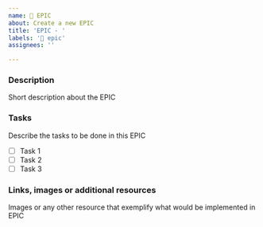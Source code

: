 ```yaml
---
name: 👾 EPIC
about: Create a new EPIC
title: 'EPIC - '
labels: '👾 epic'
assignees: ''

---
```


### Description
Short description about the EPIC

### Tasks
Describe the tasks to be done in this EPIC

 - [ ] Task 1
 - [ ] Task 2
 - [ ] Task 3

### Links, images or additional resources
Images or any other resource that exemplify what would be implemented in EPIC
